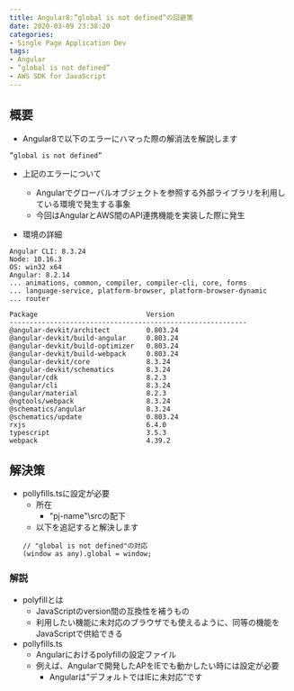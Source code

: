 ```yaml
---
title: Angular8:”global is not defined”の回避策
date: 2020-03-09 23:38:20
categories:
- Single Page Application Dev
tags: 
- Angular
- ”global is not defined”
- AWS SDK for JavaScript
---
```


## 概要
- Angular8で以下のエラーにハマった際の解消法を解説します
```
”global is not defined”
```

- 上記のエラーについて
    - Angularでグローバルオブジェクトを参照する外部ライブラリを利用している環境で発生する事象
    - 今回はAngularとAWS間のAPI連携機能を実装した際に発生

- 環境の詳細
```
Angular CLI: 8.3.24
Node: 10.16.3
OS: win32 x64
Angular: 8.2.14
... animations, common, compiler, compiler-cli, core, forms
... language-service, platform-browser, platform-browser-dynamic
... router

Package                           Version
-----------------------------------------------------------
@angular-devkit/architect         0.803.24
@angular-devkit/build-angular     0.803.24
@angular-devkit/build-optimizer   0.803.24
@angular-devkit/build-webpack     0.803.24
@angular-devkit/core              8.3.24
@angular-devkit/schematics        8.3.24
@angular/cdk                      8.2.3
@angular/cli                      8.3.24
@angular/material                 8.2.3
@ngtools/webpack                  8.3.24
@schematics/angular               8.3.24
@schematics/update                0.803.24
rxjs                              6.4.0
typescript                        3.5.3
webpack                           4.39.2
```

## 解決策
- pollyfills.tsに設定が必要
    - 所在
        - "pj-name"\srcの配下
    - 以下を追記すると解決します
    ```
    // "global is not defined"の対応
    (window as any).global = window;
    ``` 

### 解説
- polyfillとは
    - JavaScriptのversion間の互換性を補うもの
    - 利用したい機能に未対応のブラウザでも使えるように、同等の機能をJavaScriptで供給できる
- pollyfills.ts
    - Angularにおけるpolyfillの設定ファイル
    - 例えば、Angularで開発したAPをIEでも動かしたい時には設定が必要
        - Angularは”デフォルトではIEに未対応”です